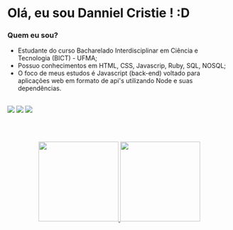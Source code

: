 # Olá, eu sou Danniel Cristie ! :D

### Quem eu sou?

 - Estudante do curso Bacharelado Interdisciplinar em Ciência e Tecnologia (BICT)  - UFMA;
 - Possuo conhecimentos em HTML, CSS, Javascrip, Ruby, SQL, NOSQL;
 - O foco de meus estudos é Javascript (back-end) voltado para aplicações web em formato de api's utilizando Node e suas dependências.

<br>
<a href = "https://www.linkedin.com/in/dannielcristie/"><img src="https://img.shields.io/badge/LinkedIn-0077B5?style=for-the-badge&logo=linkedin&logoColor=white" target="_blank"></a>
<a href = "https://www.t.me/dannielcristie/"><img src="https://img.shields.io/badge/Telegram-2CA5E0?style=for-the-badge&logo=telegram&logoColor=white" target="_blank"></a>
<a href = "mailto:dany14012@gmail.com"><img src="https://img.shields.io/badge/-Gmail-%23333?style=for-the-badge&logo=gmail&logoColor=white" target="_blank"></a>

<br><br>
<div align="center">
  <a href="https://github.com/dannielcristie">
  <img height="180em" src="https://github-readme-stats.vercel.app/api?username=dannielcristie&show_icons=true&theme=dark&include_all_commits=true&count_private=true"/>
  <img height="180em" src="https://github-readme-stats.vercel.app/api/top-langs/?username=dannielcristie&layout=compact&langs_count=7&theme=dark"/>
</div>
